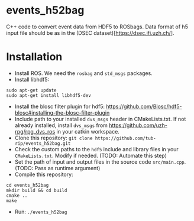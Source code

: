 # events_h52bag
C++ code to convert event data from HDF5 to ROSbags. Data format of h5 input file should be as in the (DSEC dataset)[https://dsec.ifi.uzh.ch/]. 

# Installation
* Install ROS. We need the `rosbag` and `std_msgs` packages.
* Install libhdf5: 
```
sudo apt-get update
sudo apt-get install libhdf5-dev
```

* Install the blosc filter plugin for hdf5: https://github.com/Blosc/hdf5-blosc#installing-the-blosc-filter-plugin
* Include path to your installed `dvs_msgs` header in CMakeLists.txt.  If not already installed, install `dvs_msgs` from https://github.com/uzh-rpg/rpg_dvs_ros in your catkin workspace.
* Clone this repository: `git clone https://github.com/tub-rip/events_h52bag.git`
* Check the custom paths to the `hdf5` include and library files in your `CMakeLists.txt`. Modify if needed. (TODO: Automate this step)
* Set the path of input and output files in the source code `src/main.cpp`. (TODO: Pass as runtime argument)
* Compile this repository:
```
cd events_h52bag
mkdir build && cd build
cmake ..
make
```
* Run: `./events_h52bag`
